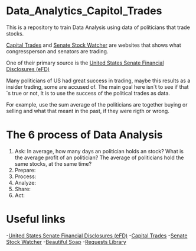 # Data_Analytics_Capitol_Trades
This is a repository to train Data Analysis using data of politicians that trade stocks.


[Capital Trades](https://www.capitoltrades.com/) and  [Senate Stock Watcher](https://senatestockwatcher.com/) are  websites that shows what congressperson and senators are trading. 

One of their primary source is the [United States Senate Financial Disclosures (eFD)](https://efdsearch.senate.gov/search/home/)


Many politicians of US had great success in trading, maybe this results as a insider trading, some are accused of. The main goal here isn´t to see if that´s true or not, It is to use the success of the political trades as data. 

For example, use the sum average of the politicians are together buying or selling and what that meant in the past, if they were rigth or wrong.

# The 6 process of Data Analysis
1) Ask: In average, how many days an politician holds an stock? What is the average profit of an politician? The average of politicians hold the same stocks, at the same time?
2) Prepare:
3) Process:
4) Analyze:
5) Share:
6) Act:

# Useful links
-[United States Senate Financial Disclosures (eFD)](https://efdsearch.senate.gov/search/home/)
-[Capital Trades](https://www.capitoltrades.com/)
-[Senate Stock Watcher](https://senatestockwatcher.com/)
-[Beautiful Soap](https://beautiful-soup-4.readthedocs.io/en/latest/)
-[Requests Library](https://requests.readthedocs.io/en/latest/)


